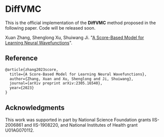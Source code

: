 # DiffVMC

This is the official implementation of the **DiffVMC** method proposed in the following paper. Code will be released soon.

Xuan Zhang, Shenglong Xu, Shuiwang Ji. "[A Score-Based Model for Learning Neural Wavefunctions](https://arxiv.org/abs/2305.16540)".


## Reference
```latex
@article{zhang2023score,
  title={A Score-Based Model for Learning Neural Wavefunctions},
  author={Zhang, Xuan and Xu, Shenglong and Ji, Shuiwang},
  journal={arXiv preprint arXiv:2305.16540},
  year={2023}
}
```

## Acknowledgments
This work was supported in part by National Science Foundation grants IIS-2006861 and IIS-1908220, and National Institutes of Health grant U01AG070112.
